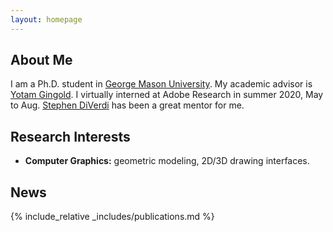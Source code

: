 ```yaml
---
layout: homepage
---
```


## About Me

I am a Ph.D. student in [George Mason University](https://www.gmu.edu). My academic advisor is [Yotam Gingold](https://cragl.cs.gmu.edu). I virtually interned at Adobe Research in summer 2020, May to Aug. [Stephen DiVerdi](http://www.stephendiverdi.com) has been a great mentor for me.

## Research Interests

- **Computer Graphics:** geometric modeling, 2D/3D drawing interfaces.

## News

{% include_relative _includes/publications.md %}

<!-- {% include_relative _includes/services.md %}  --> 
